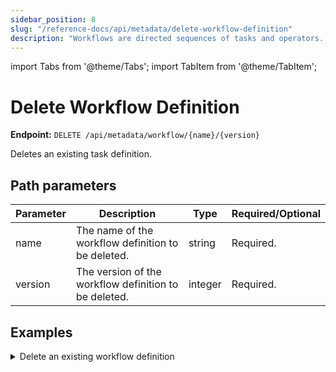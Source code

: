 ```yaml
---
sidebar_position: 8
slug: "/reference-docs/api/metadata/delete-workflow-definition"
description: "Workflows are directed sequences of tasks and operators. This API is used to delete workflow definitions in Orkes Conductor."
---
```


import Tabs from '@theme/Tabs';
import TabItem from '@theme/TabItem';

# Delete Workflow Definition

**Endpoint:** `DELETE /api/metadata/workflow/{name}/{version}`

Deletes an existing task definition.

## Path parameters

| Parameter  | Description | Type | Required/Optional |
| ---------- | ----------- | ---- | ----------------- |
| name | The name of the workflow definition to be deleted. | string | Required. | 
| version | The version of the workflow definition to be deleted. | integer | Required. | 

## Examples

<details><summary>Delete an existing workflow definition</summary>

**Request**

```bash
curl -X 'DELETE' \
  'https://<YOUR_CLUSTER>/api/metadata/workflow/api-test/2' \
  -H 'accept: */*' \
  -H 'X-Authorization: <TOKEN>'
```
**Response**

Returns 200 OK, indicating that the particular version of workflow definition has been deleted successfully.
</details>
